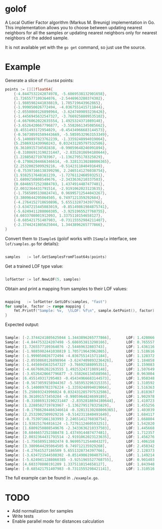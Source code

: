 # golof
A Local Outlier Factor algorithm (Markus M. Breunig) implementation in Go.
This implementation allows you to choose between updating nearest
neighbors for all the samples *or* updating nearest neighbors only for
nearest neighbors of the added sample.

It is not available yet with the `go get` command, so just use the source.

# Example

Generate a slice of `float64` points:

``` go
points := [][]float64{
    {-4.8447532242074978, -5.6869538132901658},
    {1.7265577109364076, -2.5446963280374302},
    {-1.9885982441038819, 1.705719643962865},
    {-1.999050026772494, -4.0367551415711844},
    {-2.0550860126898964, -3.6247409893236426},
    {-1.4456945632547327, -3.7669258809535102},
    {-4.6676062022635554, 1.4925324371089148},
    {-3.6526420667796877, -3.5582661345085662},
    {6.4551493172954029, -0.45434966683144573},
    {-0.56730591589443669, -5.5859532963153349},
    {-5.1400897823762239, -1.3359248994019064},
    {5.2586932439960243, 0.032431285797532586},
    {6.3610915734502838, -0.99059648246991894},
    {-0.31086913190231447, -2.8352818694180644},
    {1.2288582719783967, -1.1362795178325829},
    {-0.17986204466346614, -0.32813130288006365},
    {2.2532002509929216, -0.5142311840491649},
    {-0.75397166138399296, 2.2465141276038754},
    {1.9382517648161239, -1.7276112460593251},
    {1.6809250808549676, -2.3433636210337503},
    {0.68466572523884783, 1.4374914487477481},
    {2.0032364431791514, -2.9191062023123635},
    {-1.7565895138024741, 0.96995712544043267},
    {3.3809644295064505, 6.7497121359292684},
    {-4.2764152718650896, 5.6551328734397766},
    {-3.6347215445083019, -0.85149861984875741},
    {-5.6249411288060385, -3.9251965527768755},
    {4.6033708001912093, 1.3375110154658127},
    {-0.685421751407983, -0.73115552984211407},
    {-2.3744241805625044, 1.3443896265777866},
}

```

Convert them to `ISample`s (golof works with `ISample` interface, see `lof/samples.go`
for details):

``` go

samples   := lof.GetSamplesFromFloat64s(points)

```

Get a trained LOF type value:

``` go

lofGetter := lof.NewLOF(5, samples)

```

Obtain and print a mapping from samples to their LOF values:

``` go

mapping   := lofGetter.GetLOFs(samples, "fast")
for sample, factor := range mapping {
    fmt.Printf("Sample: %v,  \tLOF: %f\n", sample.GetPoint(), factor)
}

```

Expected output:

``` go 

Sample: [-2.3744241805625044 1.3443896265777866],       LOF: 1.428066
Sample: [-4.844753224207498 -5.686953813290166],        LOF: 0.765557
Sample: [1.7265577109364076 -2.54469632803743],         LOF: 1.436116
Sample: [-1.9885982441038819 1.705719643962865],        LOF: 1.518616
Sample: [-1.999050026772494 -4.036755141571184],        LOF: 1.128372
Sample: [-2.0550860126898964 -3.6247409893236426],      LOF: 1.184858
Sample: [-1.4456945632547327 -3.76692588095351],        LOF: 1.159083
Sample: [-4.667606202263555 1.4925324371089148],        LOF: 1.507649
Sample: [-3.6526420667796877 -3.558266134508566],       LOF: 0.963004
Sample: [6.455149317295403 -0.45434966683144573],       LOF: 1.950348
Sample: [-0.5673059158944367 -5.585953296315335],       LOF: 1.310592
Sample: [-5.140089782376224 -1.3359248994019064],       LOF: 1.516363
Sample: [5.258693243996024 0.032431285797532586],       LOF: 1.818367
Sample: [6.361091573450284 -0.9905964824699189],        LOF: 1.902978
Sample: [-0.31086913190231447 -2.8352818694180644],     LOF: 1.410723
Sample: [1.2288582719783967 -1.1362795178325829],       LOF: 1.455256
Sample: [-0.17986204466346614 -0.32813130288006365],    LOF: 1.403039
Sample: [2.2532002509929216 -0.5142311840491649],       LOF: 1.684117
Sample: [-0.753971661383993 2.2465141276038754],        LOF: 1.668804
Sample: [1.938251764816124 -1.7276112460593251],        LOF: 1.542820
Sample: [1.6809250808549676 -2.3433636210337503],       LOF: 1.445668
Sample: [0.6846657252388478 1.4374914487477481],        LOF: 1.712357
Sample: [2.0032364431791514 -2.9191062023123635],       LOF: 1.456276
Sample: [-1.756589513802474 0.9699571254404327],        LOF: 1.406158
Sample: [3.3809644295064505 6.749712135929268],         LOF: 2.458342
Sample: [-4.27641527186509 5.6551328734397766],         LOF: 2.128373
Sample: [-3.634721544508302 -0.8514986198487574],       LOF: 1.149214
Sample: [-5.6249411288060385 -3.9251965527768755],      LOF: 0.901403
Sample: [4.603370800191209 1.3375110154658127],         LOF: 1.843948
Sample: [-0.685421751407983 -0.7311555298421141],       LOF: 1.310516

```
The full example can be found in `./example.go`.

# TODO

* Add normalization for samples
* Write tests
* Enable parallel mode for distances calculation
